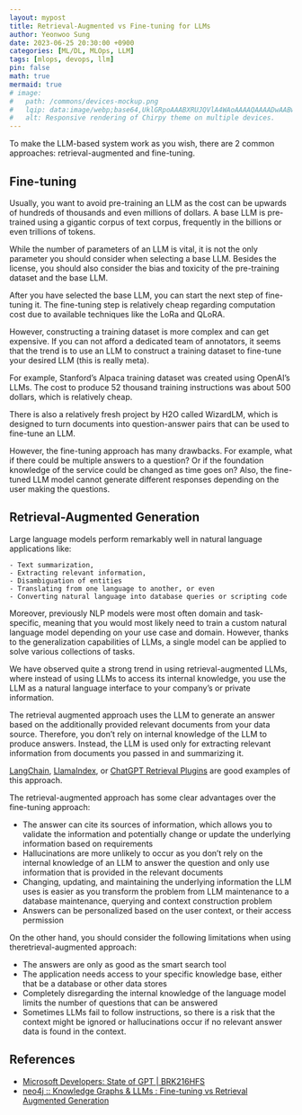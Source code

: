 ```yaml
---
layout: mypost
title: Retrieval-Augmented vs Fine-tuning for LLMs
author: Yeonwoo Sung
date: 2023-06-25 20:30:00 +0900
categories: [ML/DL, MLOps, LLM]
tags: [mlops, devops, llm]
pin: false
math: true
mermaid: true
# image:
#   path: /commons/devices-mockup.png
#   lqip: data:image/webp;base64,UklGRpoAAABXRUJQVlA4WAoAAAAQAAAADwAABwAAQUxQSDIAAAARL0AmbZurmr57yyIiqE8oiG0bejIYEQTgqiDA9vqnsUSI6H+oAERp2HZ65qP/VIAWAFZQOCBCAAAA8AEAnQEqEAAIAAVAfCWkAALp8sF8rgRgAP7o9FDvMCkMde9PK7euH5M1m6VWoDXf2FkP3BqV0ZYbO6NA/VFIAAAA
#   alt: Responsive rendering of Chirpy theme on multiple devices.
---
```


To make the LLM-based system work as you wish, there are 2 common approaches: retrieval-augmented and fine-tuning.

## Fine-tuning

Usually, you want to avoid pre-training an LLM as the cost can be upwards of hundreds of thousands and even millions of dollars.
A base LLM is pre-trained using a gigantic corpus of text corpus, frequently in the billions or even trillions of tokens.

While the number of parameters of an LLM is vital, it is not the only parameter you should consider when selecting a base LLM.
Besides the license, you should also consider the bias and toxicity of the pre-training dataset and the base LLM.

After you have selected the base LLM, you can start the next step of fine-tuning it.
The fine-tuning step is relatively cheap regarding computation cost due to available techniques like the LoRa and QLoRA.

However, constructing a training dataset is more complex and can get expensive.
If you can not afford a dedicated team of annotators, it seems that the trend is to use an LLM to construct a training dataset to fine-tune your desired LLM (this is really meta).

For example, Stanford’s Alpaca training dataset was created using OpenAI’s LLMs.
The cost to produce 52 thousand training instructions was about 500 dollars, which is relatively cheap.

There is also a relatively fresh project by H2O called WizardLM, which is designed to turn documents into question-answer pairs that can be used to fine-tune an LLM.

However, the fine-tuning approach has many drawbacks.
For example, what if there could be multiple answers to a question?
Or if the foundation knowledge of the service could be changed as time goes on?
Also, the fine-tuned LLM model cannot generate different responses depending on the user making the questions.

## Retrieval-Augmented Generation

Large language models perform remarkably well in natural language applications like:

    - Text summarization,
    - Extracting relevant information,
    - Disambiguation of entities
    - Translating from one language to another, or even
    - Converting natural language into database queries or scripting code

Moreover, previously NLP models were most often domain and task-specific, meaning that you would most likely need to train a custom natural language model depending on your use case and domain.
However, thanks to the generalization capabilities of LLMs, a single model can be applied to solve various collections of tasks.

We have observed quite a strong trend in using retrieval-augmented LLMs, where instead of using LLMs to access its internal knowledge, you use the LLM as a natural language interface to your company’s or private information.

The retrieval augmented approach uses the LLM to generate an answer based on the additionally provided relevant documents from your data source.
Therefore, you don’t rely on internal knowledge of the LLM to produce answers.
Instead, the LLM is used only for extracting relevant information from documents you passed in and summarizing it.

[LangChain](https://github.com/hwchase17/langchain), [LlamaIndex](https://github.com/jerryjliu/llama_index), or [ChatGPT Retrieval Plugins](https://github.com/openai/chatgpt-retrieval-plugin/tree/main) are good examples of this approach.

The retrieval-augmented approach has some clear advantages over the fine-tuning approach:

- The answer can cite its sources of information, which allows you to validate the information and potentially change or update the underlying information based on requirements
- Hallucinations are more unlikely to occur as you don’t rely on the internal knowledge of an LLM to answer the question and only use information that is provided in the relevant documents
- Changing, updating, and maintaining the underlying information the LLM uses is easier as you transform the problem from LLM maintenance to a database maintenance, querying and context construction problem
- Answers can be personalized based on the user context, or their access permission

On the other hand, you should consider the following limitations when using theretrieval-augmented approach:

- The answers are only as good as the smart search tool
- The application needs access to your specific knowledge base, either that be a database or other data stores
- Completely disregarding the internal knowledge of the language model limits the number of questions that can be answered
- Sometimes LLMs fail to follow instructions, so there is a risk that the context might be ignored or hallucinations occur if no relevant answer data is found in the context.

## References

- [Microsoft Developers: State of GPT | BRK216HFS](https://www.youtube.com/watch?v=bZQun8Y4L2A)
- [neo4j :: Knowledge Graphs & LLMs : Fine-tuning vs Retrieval Augmented Generation](https://medium.com/neo4j/knowledge-graphs-llms-fine-tuning-vs-retrieval-augmented-generation-30e875d63a35)
